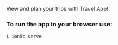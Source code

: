 View and plan your trips with Travel App!

### To run the app in your browser use:

```bash
$ ionic serve